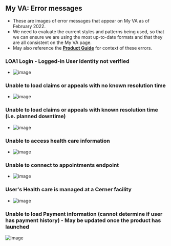 ## My VA: Error messages 
- These are images of error messages that appear on My VA as of February 2022.
- We need to evaluate the current styles and patterns being used, so that we can ensure we are using the most up-to-date formats and that they are all consistent on the My VA page.
- May also reference the [**Product Guide**](https://github.com/department-of-veterans-affairs/va.gov-team/blob/master/products/identity-personalization/my-va/product/product-guides.md) for context of these errors.

### LOA1 Login - Logged-in User Identity not verified
- ![image](https://user-images.githubusercontent.com/92328831/152364722-0606a64c-2cdd-48a0-ae8b-62b224aecfd8.png)

### Unable to load claims or appeals with no known resolution time
- ![image](https://user-images.githubusercontent.com/92328831/152362766-c73bc759-81f9-486e-b09e-23334d416398.png)


### Unable to load claims or appeals with known resolution time (i.e. planned downtime)
- ![image](https://user-images.githubusercontent.com/92328831/152361660-daf0d6a7-2bb4-4298-9f69-405a99e54ea1.png)


### Unable to access health care information
- ![image](https://user-images.githubusercontent.com/92328831/152361739-3667a4e7-47a4-4558-84ff-174aff66e398.png)


### Unable to connect to appointments endpoint
- ![image](https://user-images.githubusercontent.com/92328831/152363097-aa3bc0df-68b8-4275-8085-b164bf0bf30d.png)


### User's Health care is managed at a Cerner facility
- ![image](https://user-images.githubusercontent.com/92328831/152362485-e6c0dd8b-e9dd-4f73-8775-b0371e7c62ff.png)


### Unable to load Payment information (cannot determine if user has payment history) - May be updated once the product has launched
![image](https://user-images.githubusercontent.com/92328831/156027753-c22241fd-7017-475f-8f7f-0f01ffb77bd5.png)




